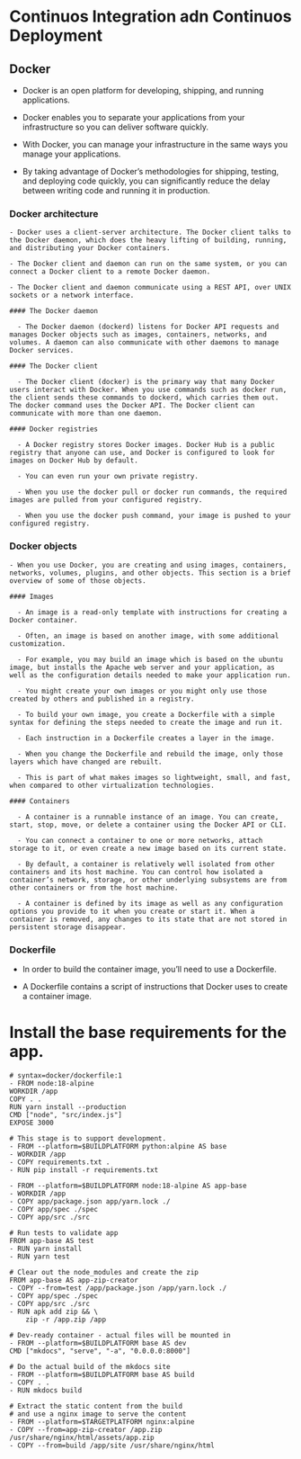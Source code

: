 # Continuos Integration adn Continuos Deployment

## Docker
  <!-- For Implementation of  code See: ci_cd\docker.md  -->
  - Docker is an open platform for developing, shipping, and running applications.

  - Docker enables you to separate your applications from your infrastructure so you can deliver software quickly.
  
  - With Docker, you can manage your infrastructure in the same ways you manage your applications.
  
  - By taking advantage of Docker’s methodologies for shipping, testing, and deploying code quickly, you can significantly reduce the delay between writing code and running it in production.

  ### Docker architecture

    - Docker uses a client-server architecture. The Docker client talks to the Docker daemon, which does the heavy lifting of building, running, and distributing your Docker containers.

    - The Docker client and daemon can run on the same system, or you can connect a Docker client to a remote Docker daemon.
    
    - The Docker client and daemon communicate using a REST API, over UNIX sockets or a network interface.

    #### The Docker daemon

      - The Docker daemon (dockerd) listens for Docker API requests and manages Docker objects such as images, containers, networks, and volumes. A daemon can also communicate with other daemons to manage Docker services.

    #### The Docker client

      - The Docker client (docker) is the primary way that many Docker users interact with Docker. When you use commands such as docker run, the client sends these commands to dockerd, which carries them out. The docker command uses the Docker API. The Docker client can communicate with more than one daemon.

    #### Docker registries

      - A Docker registry stores Docker images. Docker Hub is a public registry that anyone can use, and Docker is configured to look for images on Docker Hub by default. 
      
      - You can even run your own private registry.

      - When you use the docker pull or docker run commands, the required images are pulled from your configured registry.
      
      - When you use the docker push command, your image is pushed to your configured registry.

  ### Docker objects

    - When you use Docker, you are creating and using images, containers, networks, volumes, plugins, and other objects. This section is a brief overview of some of those objects.

    #### Images

      - An image is a read-only template with instructions for creating a Docker container. 
      
      - Often, an image is based on another image, with some additional customization.
      
      - For example, you may build an image which is based on the ubuntu image, but installs the Apache web server and your application, as well as the configuration details needed to make your application run.

      - You might create your own images or you might only use those created by others and published in a registry. 
      
      - To build your own image, you create a Dockerfile with a simple syntax for defining the steps needed to create the image and run it. 
      
      - Each instruction in a Dockerfile creates a layer in the image.

      - When you change the Dockerfile and rebuild the image, only those layers which have changed are rebuilt.
      
      - This is part of what makes images so lightweight, small, and fast, when compared to other virtualization technologies.
    
    #### Containers
    
      - A container is a runnable instance of an image. You can create, start, stop, move, or delete a container using the Docker API or CLI.
      
      - You can connect a container to one or more networks, attach storage to it, or even create a new image based on its current state.

      - By default, a container is relatively well isolated from other containers and its host machine. You can control how isolated a container’s network, storage, or other underlying subsystems are from other containers or from the host machine.

      - A container is defined by its image as well as any configuration options you provide to it when you create or start it. When a container is removed, any changes to its state that are not stored in persistent storage disappear.

### Dockerfile

  - In order to build the container image, you’ll need to use a Dockerfile.

  - A Dockerfile contains a script of instructions that Docker uses to create a container image.

# Install the base requirements for the app.
```
# syntax=docker/dockerfile:1
- FROM node:18-alpine
WORKDIR /app
COPY . .
RUN yarn install --production
CMD ["node", "src/index.js"]
EXPOSE 3000

# This stage is to support development.
- FROM --platform=$BUILDPLATFORM python:alpine AS base
- WORKDIR /app
- COPY requirements.txt .
- RUN pip install -r requirements.txt

- FROM --platform=$BUILDPLATFORM node:18-alpine AS app-base
- WORKDIR /app
- COPY app/package.json app/yarn.lock ./
- COPY app/spec ./spec
- COPY app/src ./src

# Run tests to validate app
FROM app-base AS test
- RUN yarn install
- RUN yarn test

# Clear out the node_modules and create the zip
FROM app-base AS app-zip-creator
- COPY --from=test /app/package.json /app/yarn.lock ./
- COPY app/spec ./spec
- COPY app/src ./src
- RUN apk add zip && \
    zip -r /app.zip /app

# Dev-ready container - actual files will be mounted in
- FROM --platform=$BUILDPLATFORM base AS dev
CMD ["mkdocs", "serve", "-a", "0.0.0.0:8000"]

# Do the actual build of the mkdocs site
- FROM --platform=$BUILDPLATFORM base AS build
- COPY . .
- RUN mkdocs build

# Extract the static content from the build
# and use a nginx image to serve the content
- FROM --platform=$TARGETPLATFORM nginx:alpine
- COPY --from=app-zip-creator /app.zip /usr/share/nginx/html/assets/app.zip
- COPY --from=build /app/site /usr/share/nginx/html
```